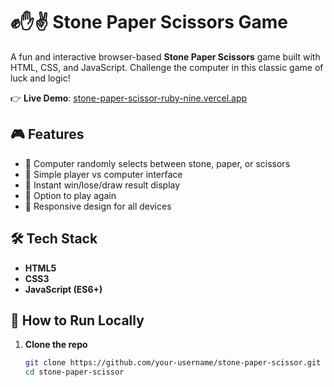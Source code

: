 # ✊✋✌️ Stone Paper Scissors Game

A fun and interactive browser-based **Stone Paper Scissors** game built with HTML, CSS, and JavaScript. Challenge the computer in this classic game of luck and logic!

👉 **Live Demo**: [stone-paper-scissor-ruby-nine.vercel.app](https://stone-paper-scissor-ruby-nine.vercel.app/)



## 🎮 Features

- 🧠 Computer randomly selects between stone, paper, or scissors
- 👤 Simple player vs computer interface
- 🎉 Instant win/lose/draw result display
- 🔄 Option to play again
- 📱 Responsive design for all devices



## 🛠️ Tech Stack

- **HTML5**
- **CSS3**
- **JavaScript (ES6+)**



## 🚀 How to Run Locally

1. **Clone the repo**
   ```bash
   git clone https://github.com/your-username/stone-paper-scissor.git
   cd stone-paper-scissor
